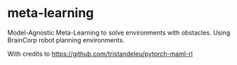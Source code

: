 # meta-learning
Model-Agnostic Meta-Learning to solve environments with obstacles. Using BrainCorp robot planning environments. 

With credits to https://github.com/tristandeleu/pytorch-maml-rl
